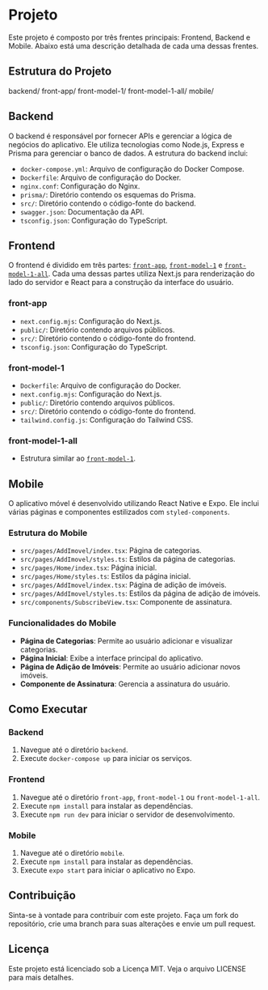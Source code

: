 # Projeto

Este projeto é composto por três frentes principais: Frontend, Backend e Mobile. Abaixo está uma descrição detalhada de cada uma dessas frentes.

## Estrutura do Projeto
backend/ front-app/ front-model-1/ front-model-1-all/ mobile/

## Backend

O backend é responsável por fornecer APIs e gerenciar a lógica de negócios do aplicativo. Ele utiliza tecnologias como Node.js, Express e Prisma para gerenciar o banco de dados. A estrutura do backend inclui:

- `docker-compose.yml`: Arquivo de configuração do Docker Compose.
- `Dockerfile`: Arquivo de configuração do Docker.
- `nginx.conf`: Configuração do Nginx.
- `prisma/`: Diretório contendo os esquemas do Prisma.
- `src/`: Diretório contendo o código-fonte do backend.
- `swagger.json`: Documentação da API.
- `tsconfig.json`: Configuração do TypeScript.

## Frontend

O frontend é dividido em três partes: [`front-app`](front-app ), [`front-model-1`](front-model-1 ) e [`front-model-1-all`](front-model-1-all ). Cada uma dessas partes utiliza Next.js para renderização do lado do servidor e React para a construção da interface do usuário.

### front-app

- `next.config.mjs`: Configuração do Next.js.
- `public/`: Diretório contendo arquivos públicos.
- `src/`: Diretório contendo o código-fonte do frontend.
- `tsconfig.json`: Configuração do TypeScript.

### front-model-1

- `Dockerfile`: Arquivo de configuração do Docker.
- `next.config.mjs`: Configuração do Next.js.
- `public/`: Diretório contendo arquivos públicos.
- `src/`: Diretório contendo o código-fonte do frontend.
- `tailwind.config.js`: Configuração do Tailwind CSS.

### front-model-1-all

- Estrutura similar ao [`front-model-1`](front-model-1 ).

## Mobile

O aplicativo móvel é desenvolvido utilizando React Native e Expo. Ele inclui várias páginas e componentes estilizados com `styled-components`.

### Estrutura do Mobile

- `src/pages/AddImovel/index.tsx`: Página de categorias.
- `src/pages/AddImovel/styles.ts`: Estilos da página de categorias.
- `src/pages/Home/index.tsx`: Página inicial.
- `src/pages/Home/styles.ts`: Estilos da página inicial.
- `src/pages/AddImovel/index.tsx`: Página de adição de imóveis.
- `src/pages/AddImovel/styles.ts`: Estilos da página de adição de imóveis.
- `src/components/SubscribeView.tsx`: Componente de assinatura.

### Funcionalidades do Mobile

- **Página de Categorias**: Permite ao usuário adicionar e visualizar categorias.
- **Página Inicial**: Exibe a interface principal do aplicativo.
- **Página de Adição de Imóveis**: Permite ao usuário adicionar novos imóveis.
- **Componente de Assinatura**: Gerencia a assinatura do usuário.

## Como Executar

### Backend

1. Navegue até o diretório `backend`.
2. Execute `docker-compose up` para iniciar os serviços.

### Frontend

1. Navegue até o diretório `front-app`, `front-model-1` ou `front-model-1-all`.
2. Execute `npm install` para instalar as dependências.
3. Execute `npm run dev` para iniciar o servidor de desenvolvimento.

### Mobile

1. Navegue até o diretório `mobile`.
2. Execute `npm install` para instalar as dependências.
3. Execute `expo start` para iniciar o aplicativo no Expo.

## Contribuição

Sinta-se à vontade para contribuir com este projeto. Faça um fork do repositório, crie uma branch para suas alterações e envie um pull request.

## Licença

Este projeto está licenciado sob a Licença MIT. Veja o arquivo LICENSE para mais detalhes.
